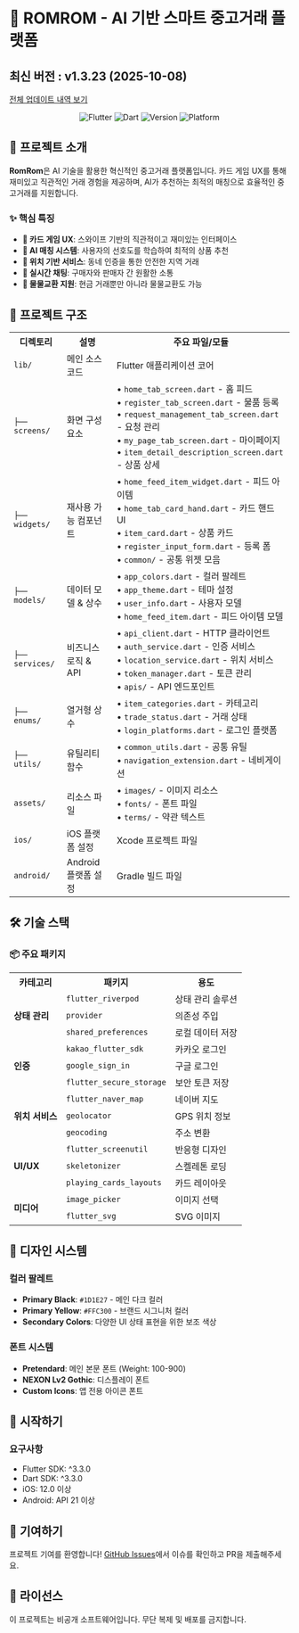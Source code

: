# 🎯 ROMROM - AI 기반 스마트 중고거래 플랫폼

<!-- 수정하지마세요 자동으로 동기화 됩니다 -->
## 최신 버전 : v1.3.23 (2025-10-08)

[전체 업데이트 내역 보기](CHANGELOG.md)

<div align="center">
  
  ![Flutter](https://img.shields.io/badge/Flutter-02569B?style=for-the-badge&logo=flutter&logoColor=white)
  ![Dart](https://img.shields.io/badge/Dart-0175C2?style=for-the-badge&logo=dart&logoColor=white)
  ![Version](https://img.shields.io/badge/version-1.3.3-blue?style=for-the-badge)
  ![Platform](https://img.shields.io/badge/platform-iOS%20%7C%20Android-lightgrey?style=for-the-badge)
  
</div>

## 📱 프로젝트 소개

**RomRom**은 AI 기술을 활용한 혁신적인 중고거래 플랫폼입니다. 카드 게임 UX를 통해 재미있고 직관적인 거래 경험을 제공하며, AI가 추천하는 최적의 매칭으로 효율적인 중고거래를 지원합니다.

### ✨ 핵심 특징

- **🎴 카드 게임 UX**: 스와이프 기반의 직관적이고 재미있는 인터페이스
- **🤖 AI 매칭 시스템**: 사용자의 선호도를 학습하여 최적의 상품 추천
- **📍 위치 기반 서비스**: 동네 인증을 통한 안전한 지역 거래
- **💬 실시간 채팅**: 구매자와 판매자 간 원활한 소통
- **🔄 물물교환 지원**: 현금 거래뿐만 아니라 물물교환도 가능


## 📂 프로젝트 구조

<table>
<tr>
<th>디렉토리</th>
<th>설명</th>
<th>주요 파일/모듈</th>
</tr>
<tr>
<td><code>lib/</code></td>
<td>메인 소스 코드</td>
<td>Flutter 애플리케이션 코어</td>
</tr>
<tr>
<td><code>├── screens/</code></td>
<td>화면 구성 요소</td>
<td>
  • <code>home_tab_screen.dart</code> - 홈 피드<br>
  • <code>register_tab_screen.dart</code> - 물품 등록<br>
  • <code>request_management_tab_screen.dart</code> - 요청 관리<br>
  • <code>my_page_tab_screen.dart</code> - 마이페이지<br>
  • <code>item_detail_description_screen.dart</code> - 상품 상세
</td>
</tr>
<tr>
<td><code>├── widgets/</code></td>
<td>재사용 가능 컴포넌트</td>
<td>
  • <code>home_feed_item_widget.dart</code> - 피드 아이템<br>
  • <code>home_tab_card_hand.dart</code> - 카드 핸드 UI<br>
  • <code>item_card.dart</code> - 상품 카드<br>
  • <code>register_input_form.dart</code> - 등록 폼<br>
  • <code>common/</code> - 공통 위젯 모음
</td>
</tr>
<tr>
<td><code>├── models/</code></td>
<td>데이터 모델 & 상수</td>
<td>
  • <code>app_colors.dart</code> - 컬러 팔레트<br>
  • <code>app_theme.dart</code> - 테마 설정<br>
  • <code>user_info.dart</code> - 사용자 모델<br>
  • <code>home_feed_item.dart</code> - 피드 아이템 모델
</td>
</tr>
<tr>
<td><code>├── services/</code></td>
<td>비즈니스 로직 & API</td>
<td>
  • <code>api_client.dart</code> - HTTP 클라이언트<br>
  • <code>auth_service.dart</code> - 인증 서비스<br>
  • <code>location_service.dart</code> - 위치 서비스<br>
  • <code>token_manager.dart</code> - 토큰 관리<br>
  • <code>apis/</code> - API 엔드포인트
</td>
</tr>
<tr>
<td><code>├── enums/</code></td>
<td>열거형 상수</td>
<td>
  • <code>item_categories.dart</code> - 카테고리<br>
  • <code>trade_status.dart</code> - 거래 상태<br>
  • <code>login_platforms.dart</code> - 로그인 플랫폼
</td>
</tr>
<tr>
<td><code>├── utils/</code></td>
<td>유틸리티 함수</td>
<td>
  • <code>common_utils.dart</code> - 공통 유틸<br>
  • <code>navigation_extension.dart</code> - 네비게이션
</td>
</tr>
<tr>
<td><code>assets/</code></td>
<td>리소스 파일</td>
<td>
  • <code>images/</code> - 이미지 리소스<br>
  • <code>fonts/</code> - 폰트 파일<br>
  • <code>terms/</code> - 약관 텍스트
</td>
</tr>
<tr>
<td><code>ios/</code></td>
<td>iOS 플랫폼 설정</td>
<td>Xcode 프로젝트 파일</td>
</tr>
<tr>
<td><code>android/</code></td>
<td>Android 플랫폼 설정</td>
<td>Gradle 빌드 파일</td>
</tr>
</table>

## 🛠️ 기술 스택

### 📦 주요 패키지

<table>
<tr>
<th>카테고리</th>
<th>패키지</th>
<th>용도</th>
</tr>
<tr>
<td rowspan="3"><b>상태 관리</b></td>
<td><code>flutter_riverpod</code></td>
<td>상태 관리 솔루션</td>
</tr>
<tr>
<td><code>provider</code></td>
<td>의존성 주입</td>
</tr>
<tr>
<td><code>shared_preferences</code></td>
<td>로컬 데이터 저장</td>
</tr>
<tr>
<td rowspan="3"><b>인증</b></td>
<td><code>kakao_flutter_sdk</code></td>
<td>카카오 로그인</td>
</tr>
<tr>
<td><code>google_sign_in</code></td>
<td>구글 로그인</td>
</tr>
<tr>
<td><code>flutter_secure_storage</code></td>
<td>보안 토큰 저장</td>
</tr>
<tr>
<td rowspan="3"><b>위치 서비스</b></td>
<td><code>flutter_naver_map</code></td>
<td>네이버 지도</td>
</tr>
<tr>
<td><code>geolocator</code></td>
<td>GPS 위치 정보</td>
</tr>
<tr>
<td><code>geocoding</code></td>
<td>주소 변환</td>
</tr>
<tr>
<td rowspan="3"><b>UI/UX</b></td>
<td><code>flutter_screenutil</code></td>
<td>반응형 디자인</td>
</tr>
<tr>
<td><code>skeletonizer</code></td>
<td>스켈레톤 로딩</td>
</tr>
<tr>
<td><code>playing_cards_layouts</code></td>
<td>카드 레이아웃</td>
</tr>
<tr>
<td rowspan="2"><b>미디어</b></td>
<td><code>image_picker</code></td>
<td>이미지 선택</td>
</tr>
<tr>
<td><code>flutter_svg</code></td>
<td>SVG 이미지</td>
</tr>
</table>

## 🎨 디자인 시스템

### 컬러 팔레트
- **Primary Black**: `#1D1E27` - 메인 다크 컬러
- **Primary Yellow**: `#FFC300` - 브랜드 시그니처 컬러
- **Secondary Colors**: 다양한 UI 상태 표현을 위한 보조 색상

### 폰트 시스템
- **Pretendard**: 메인 본문 폰트 (Weight: 100-900)
- **NEXON Lv2 Gothic**: 디스플레이 폰트
- **Custom Icons**: 앱 전용 아이콘 폰트

## 🚦 시작하기

### 요구사항
- Flutter SDK: ^3.3.0
- Dart SDK: ^3.3.0
- iOS: 12.0 이상
- Android: API 21 이상

## 🤝 기여하기

프로젝트 기여를 환영합니다! [GitHub Issues](https://github.com/TEAM-ROMROM/RomRom-FE/issues)에서 이슈를 확인하고 PR을 제출해주세요.

## 📄 라이선스

이 프로젝트는 비공개 소프트웨어입니다. 무단 복제 및 배포를 금지합니다.

